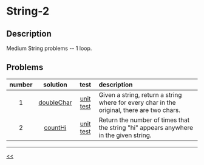 # String-2
## Description
Medium String problems -- 1 loop.

## Problems
number|solution|test|description
:-:|:-:|:-:|:--
1|[doubleChar](src/main/java/DoubleChar.java)|[unit test](src/test/java/DoubleCharTest.java)|Given a string, return a string where for every char in the original, there are two chars.
2|[countHi](src/main/java/CountHi.java)|[unit test](src/test/java/CountHiTest.java)|Return the number of times that the string "hi" appears anywhere in the given string.
<hr/>
<!-- 0|[name](src/main/java)|[unit test](src/test/java)|desc-->

[<<](../README.md#coding-bat)

